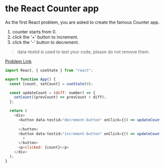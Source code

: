 # the React Counter app

As the first React problem, you are asked to create the famous Counter app.

1. counter starts from 0.
2. click the '+' button to increment.
3. click the '-' button to decrement.

> data-testid is used to test your code, please do not remove them.

[Problem Link](https://bigfrontend.dev/react/The-React-Counter)

```js
import React, { useState } from "react";

export function App() {
  const [count, setCount] = useState(0);

  const updateCount = (diff: number) => {
    setCount((prevCount) => prevCount + diff);
  };

  return (
    <div>
      <button data-testid="decrement-button" onClick={() => updateCount(-1)}>
        -
      </button>
      <button data-testid="increment-button" onClick={() => updateCount(1)}>
        +
      </button>
      <p>clicked: {count}</p>
    </div>
  );
}
```
